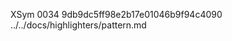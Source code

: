 XSym
0034
9db9dc5ff98e2b17e01046b9f94c4090
../../docs/highlighters/pattern.md
                                                                                                                                                                                                                                                                                                                                                                                                                                                                                                                                                                                                                                                                                                                                                                                                                                                                                                                                                                                                                             